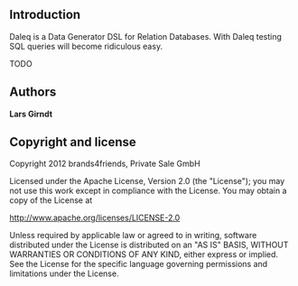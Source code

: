 Introduction
------------

Daleq is a Data Generator DSL for Relation Databases. With Daleq testing SQL queries will become ridiculous easy.

TODO

Authors
-------

**Lars Girndt**

Copyright and license
---------------------

Copyright 2012 brands4friends, Private Sale GmbH

Licensed under the Apache License, Version 2.0 (the "License");
you may not use this work except in compliance with the License.
You may obtain a copy of the License at

   http://www.apache.org/licenses/LICENSE-2.0

Unless required by applicable law or agreed to in writing, software
distributed under the License is distributed on an "AS IS" BASIS,
WITHOUT WARRANTIES OR CONDITIONS OF ANY KIND, either express or implied.
See the License for the specific language governing permissions and
limitations under the License.
